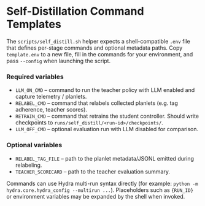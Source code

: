 # Self-Distillation Command Templates

The `scripts/self_distill.sh` helper expects a shell-compatible `.env` file that defines
per-stage commands and optional metadata paths. Copy `template.env` to a new file,
fill in the commands for your environment, and pass `--config` when launching the script.

### Required variables

- `LLM_ON_CMD` – command to run the teacher policy with LLM enabled and capture telemetry / planlets.
- `RELABEL_CMD` – command that relabels collected planlets (e.g. tag adherence, teacher scores).
- `RETRAIN_CMD` – command that retrains the student controller. Should write checkpoints to `runs/self_distill/<run-id>/checkpoints/`.
- `LLM_OFF_CMD` – optional evaluation run with LLM disabled for comparison.

### Optional variables

- `RELABEL_TAG_FILE` – path to the planlet metadata/JSONL emitted during relabeling.
- `TEACHER_SCORECARD` – path to the teacher evaluation summary.

Commands can use Hydra multi-run syntax directly (for example: `python -m hydra.core.hydra_config --multirun ...`).
Placeholders such as `{RUN_ID}` or environment variables may be expanded by the shell when invoked.
